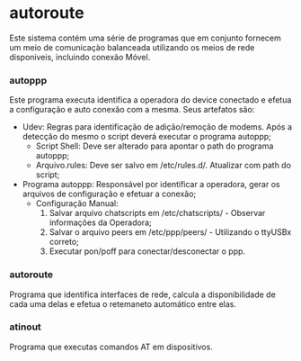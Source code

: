 # autoroute #

Este sistema contém uma série de programas que em conjunto fornecem um meio de comunicaçào balanceada utilizando os meios de rede disponiveis, incluindo conexão Móvel.

### autoppp ###

Este programa executa identifica a operadora do device conectado e efetua a configuração e auto conexão com a mesma. Seus artefatos são:

+ Udev: Regras para identificação de adição/remoção de modems. Após a detecção do mesmo o script deverá executar o programa autoppp;
    * Script Shell: Deve ser alterado para apontar o path do programa autoppp;
    * Arquivo.rules: Deve ser salvo em /etc/rules.d/. Atualizar com path do script;
+ Programa autoppp: Responsável por identificar a operadora, gerar os arquivos de configuração e efetuar a conexão;
    * Configuração Manual:
        1. Salvar arquivo chatscripts em /etc/chatscripts/ - Observar informações da Operadora;
        1. Salvar o arquivo peers em /etc/ppp/peers/ - Utilizando o ttyUSBx correto;
        1. Executar pon/poff para conectar/desconectar o ppp.

### autoroute ###

Programa que identifica interfaces de rede, calcula a disponibilidade de cada uma delas e efetua o retemaneto automático entre elas.

### atinout ###

Programa que executas comandos AT em dispositivos.
